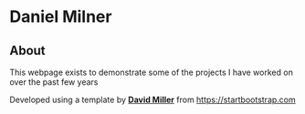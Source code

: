 # Daniel Milner

## About
This webpage exists to demonstrate some of the projects I have worked on over the past few years

Developed using a template by **[David Miller](http://davidmiller.io/)** from https://startbootstrap.com